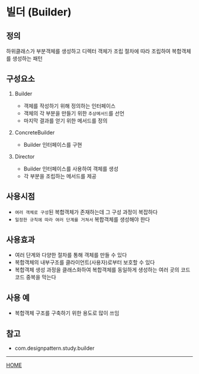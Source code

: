 # 빌더 (Builder)

## 정의
하위클래스가 부분객체를 생성하고 디렉터 객체가 조립 절차에 따라 조립하여 복합객체를 생성하는 패턴

## 구성요소
1. Builder
    - 객체를 작성하기 위해 정의하는 인터페이스
    - 객체의 각 부분을 만들기 위한 `추상메서드`를 선언
    - 마지막 결과를 얻기 위한 메서드를 정의
    
1. ConcreteBuilder
    - Builder 인터페이스를 구현
    
1. Director
    - Builder 인터페이스를 사용하여 객체를 생성
    - 각 부분을 조립하는 메서드를 제공

## 사용시점
- `여러 객체로 구성`된 복합객체가 존재하는데 그 구성 과정이 복잡하다
- `일정한 규칙에 따라 여러 단계를 거쳐서` 복합객체를 생성해야 한다

## 사용효과
- 여러 단계와 다양한 절차를 통해 객체를 만들 수 있다
- 복합객체의 내부구조를 클라이언트(사용자)로부터 보호할 수 있다
- 복합객체 생성 과정을 클래스화하여 복합객체를 동일하게 생성하는 여러 곳의 코드 코드 중복을 막는다

## 사용 예
- 복합객체 구조를 구축하기 위한 용도로 많이 쓰임

## 참고
- com.designpattern.study.builder

---
[HOME](../README.md)
